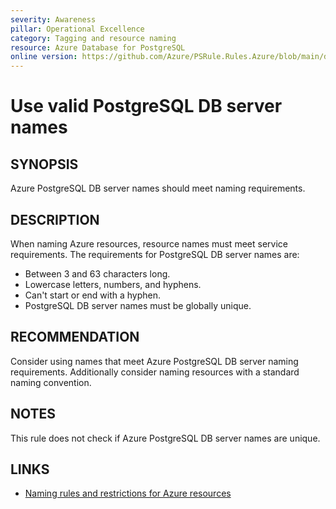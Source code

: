 ```yaml
---
severity: Awareness
pillar: Operational Excellence
category: Tagging and resource naming
resource: Azure Database for PostgreSQL
online version: https://github.com/Azure/PSRule.Rules.Azure/blob/main/docs/en/rules/Azure.PostgreSQL.ServerName.md
---
```


# Use valid PostgreSQL DB server names

## SYNOPSIS

Azure PostgreSQL DB server names should meet naming requirements.

## DESCRIPTION

When naming Azure resources, resource names must meet service requirements.
The requirements for PostgreSQL DB server names are:

- Between 3 and 63 characters long.
- Lowercase letters, numbers, and hyphens.
- Can't start or end with a hyphen.
- PostgreSQL DB server names must be globally unique.

## RECOMMENDATION

Consider using names that meet Azure PostgreSQL DB server naming requirements.
Additionally consider naming resources with a standard naming convention.

## NOTES

This rule does not check if Azure PostgreSQL DB server names are unique.

## LINKS

- [Naming rules and restrictions for Azure resources](https://docs.microsoft.com/azure/azure-resource-manager/management/resource-name-rules#microsoftdbforpostgresql)
